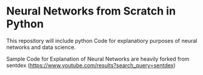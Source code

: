 # Neural Networks from Scratch in Python 

This repository will include python Code for explanatiory purposes of neural networks and data science.

Sample Code for Explanation of Neural Networks are heavily forked from sentdex (https://www.youtube.com/results?search_query=sentdex)

